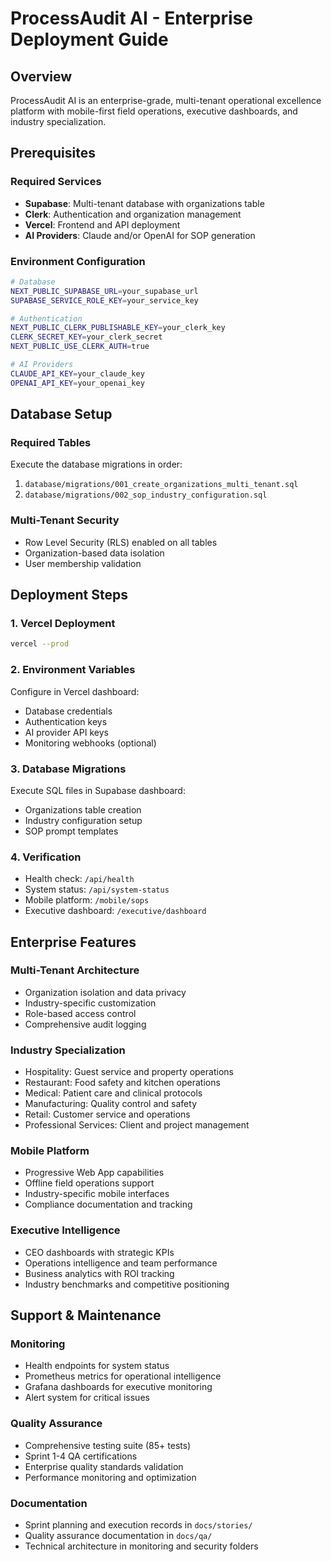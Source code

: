 # ProcessAudit AI - Enterprise Deployment Guide

## Overview

ProcessAudit AI is an enterprise-grade, multi-tenant operational excellence platform with mobile-first field operations, executive dashboards, and industry specialization.

## Prerequisites

### Required Services
- **Supabase**: Multi-tenant database with organizations table
- **Clerk**: Authentication and organization management
- **Vercel**: Frontend and API deployment
- **AI Providers**: Claude and/or OpenAI for SOP generation

### Environment Configuration
```bash
# Database
NEXT_PUBLIC_SUPABASE_URL=your_supabase_url
SUPABASE_SERVICE_ROLE_KEY=your_service_key

# Authentication
NEXT_PUBLIC_CLERK_PUBLISHABLE_KEY=your_clerk_key
CLERK_SECRET_KEY=your_clerk_secret
NEXT_PUBLIC_USE_CLERK_AUTH=true

# AI Providers
CLAUDE_API_KEY=your_claude_key
OPENAI_API_KEY=your_openai_key
```

## Database Setup

### Required Tables
Execute the database migrations in order:
1. `database/migrations/001_create_organizations_multi_tenant.sql`
2. `database/migrations/002_sop_industry_configuration.sql`

### Multi-Tenant Security
- Row Level Security (RLS) enabled on all tables
- Organization-based data isolation
- User membership validation

## Deployment Steps

### 1. Vercel Deployment
```bash
vercel --prod
```

### 2. Environment Variables
Configure in Vercel dashboard:
- Database credentials
- Authentication keys
- AI provider API keys
- Monitoring webhooks (optional)

### 3. Database Migrations
Execute SQL files in Supabase dashboard:
- Organizations table creation
- Industry configuration setup
- SOP prompt templates

### 4. Verification
- Health check: `/api/health`
- System status: `/api/system-status`
- Mobile platform: `/mobile/sops`
- Executive dashboard: `/executive/dashboard`

## Enterprise Features

### Multi-Tenant Architecture
- Organization isolation and data privacy
- Industry-specific customization
- Role-based access control
- Comprehensive audit logging

### Industry Specialization
- Hospitality: Guest service and property operations
- Restaurant: Food safety and kitchen operations
- Medical: Patient care and clinical protocols
- Manufacturing: Quality control and safety
- Retail: Customer service and operations
- Professional Services: Client and project management

### Mobile Platform
- Progressive Web App capabilities
- Offline field operations support
- Industry-specific mobile interfaces
- Compliance documentation and tracking

### Executive Intelligence
- CEO dashboards with strategic KPIs
- Operations intelligence and team performance
- Business analytics with ROI tracking
- Industry benchmarks and competitive positioning

## Support & Maintenance

### Monitoring
- Health endpoints for system status
- Prometheus metrics for operational intelligence
- Grafana dashboards for executive monitoring
- Alert system for critical issues

### Quality Assurance
- Comprehensive testing suite (85+ tests)
- Sprint 1-4 QA certifications
- Enterprise quality standards validation
- Performance monitoring and optimization

### Documentation
- Sprint planning and execution records in `docs/stories/`
- Quality assurance documentation in `docs/qa/`
- Technical architecture in monitoring and security folders